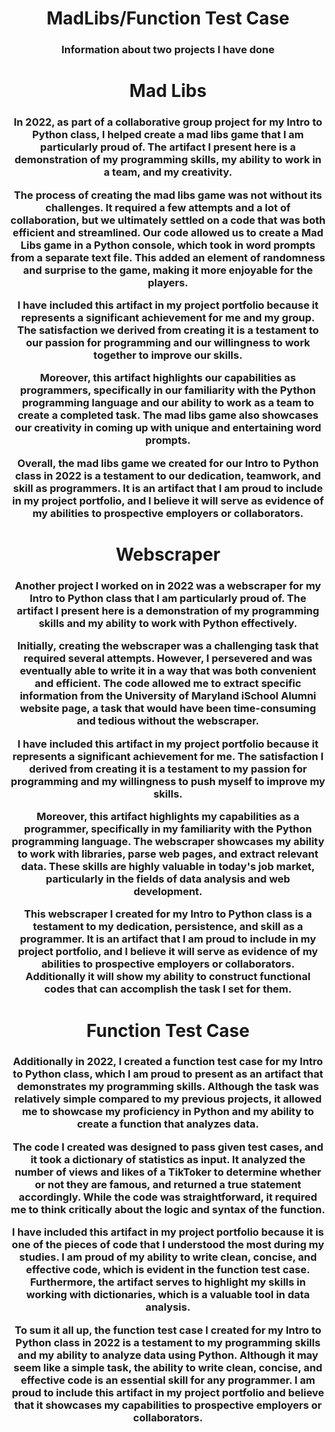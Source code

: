 <h1 align="center">MadLibs/Function Test Case</h1>
<h3 align="center">Information about two projects I have done</h3>


<h1 align="center">Mad Libs</h1>

<h3 align="center">In 2022, as part of a collaborative group project for my Intro to Python class, I helped create a mad libs game that I am particularly proud of. The artifact I present here is a demonstration of my programming skills, my ability to work in a team, and my creativity.

The process of creating the mad libs game was not without its challenges. It required a few attempts and a lot of collaboration, but we ultimately settled on a code that was both efficient and streamlined. Our code allowed us to create a Mad Libs game in a Python console, which took in word prompts from a separate text file. This added an element of randomness and surprise to the game, making it more enjoyable for the players.

I have included this artifact in my project portfolio because it represents a significant achievement for me and my group. The satisfaction we derived from creating it is a testament to our passion for programming and our willingness to work together to improve our skills.

Moreover, this artifact highlights our capabilities as programmers, specifically in our familiarity with the Python programming language and our ability to work as a team to create a completed task. The mad libs game also showcases our creativity in coming up with unique and entertaining word prompts.

Overall, the mad libs game we created for our Intro to Python class in 2022 is a testament to our dedication, teamwork, and skill as programmers. It is an artifact that I am proud to include in my project portfolio, and I believe it will serve as evidence of my abilities to prospective employers or collaborators.</h3>

<h1 align="center">Webscraper</h1>

<h3 align="center">Another project I worked on in 2022 was a webscraper for my Intro to Python class that I am particularly proud of. The artifact I present here is a demonstration of my programming skills and my ability to work with Python effectively.

Initially, creating the webscraper was a challenging task that required several attempts. However, I persevered and was eventually able to write it in a way that was both convenient and efficient. The code allowed me to extract specific information from the University of Maryland iSchool Alumni website page, a task that would have been time-consuming and tedious without the webscraper.

I have included this artifact in my project portfolio because it represents a significant achievement for me. The satisfaction I derived from creating it is a testament to my passion for programming and my willingness to push myself to improve my skills.

Moreover, this artifact highlights my capabilities as a programmer, specifically in my familiarity with the Python programming language. The webscraper showcases my ability to work with libraries, parse web pages, and extract relevant data. These skills are highly valuable in today's job market, particularly in the fields of data analysis and web development.

This webscraper I created for my Intro to Python class is a testament to my dedication, persistence, and skill as a programmer. It is an artifact that I am proud to include in my project portfolio, and I believe it will serve as evidence of my abilities to prospective employers or collaborators. Additionally it will show my ability to construct functional codes that can accomplish the task I set for them.</h3>

<h1 align="center">Function Test Case</h1>

<h3 align="center">Additionally in 2022, I created a function test case for my Intro to Python class, which I am proud to present as an artifact that demonstrates my programming skills. Although the task was relatively simple compared to my previous projects, it allowed me to showcase my proficiency in Python and my ability to create a function that analyzes data.

The code I created was designed to pass given test cases, and it took a dictionary of statistics as input. It analyzed the number of views and likes of a TikToker to determine whether or not they are famous, and returned a true statement accordingly. While the code was straightforward, it required me to think critically about the logic and syntax of the function.

I have included this artifact in my project portfolio because it is one of the pieces of code that I understood the most during my studies. I am proud of my ability to write clean, concise, and effective code, which is evident in the function test case. Furthermore, the artifact serves to highlight my skills in working with dictionaries, which is a valuable tool in data analysis.

To sum it all up, the function test case I created for my Intro to Python class in 2022 is a testament to my programming skills and my ability to analyze data using Python. Although it may seem like a simple task, the ability to write clean, concise, and effective code is an essential skill for any programmer. I am proud to include this artifact in my project portfolio and believe that it showcases my capabilities to prospective employers or collaborators.</h3>
